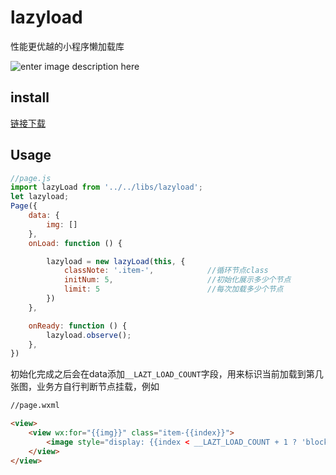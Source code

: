# lazyload
性能更优越的小程序懒加载库


![enter image description here](https://raw.githubusercontent.com/jayZOU/lazyload/master/lazyload.gif)

## install
[链接下载](https://raw.githubusercontent.com/jayZOU/lazyload/master/src/libs/lazyload.js)

## Usage
```javascript
//page.js
import lazyLoad from '../../libs/lazyload';
let lazyload;
Page({
	data: {
		img: []
	},
	onLoad: function () {

		lazyload = new lazyLoad(this, {
			classNote: '.item-',			//循环节点class
			initNum: 5,						//初始化展示多少个节点
			limit: 5						//每次加载多少个节点
		})
	},

	onReady: function () {
		lazyload.observe();
	},
})
```
初始化完成之后会在data添加`__LAZT_LOAD_COUNT`字段，用来标识当前加载到第几张图，业务方自行判断节点挂载，例如
```html
//page.wxml

<view>
    <view wx:for="{{img}}" class="item-{{index}}">
        <image style="display: {{index < __LAZT_LOAD_COUNT + 1 ? 'block' : 'none'}}" src="{{item}}"></image>
    </view>
</view>
```

